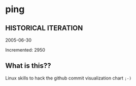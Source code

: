 # ping

## HISTORICAL ITERATION
2005-06-30

Incremented: 2950

## What is this?? 
Linux skills to hack the github commit visualization chart `;-)`
